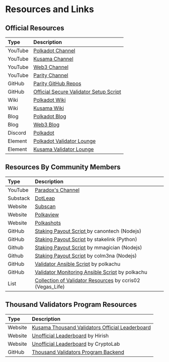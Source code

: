 # Resources and Links

## Official Resources

| Type | Description |
| :--- | :--- |
| YouTube | [Polkadot Channel](https://github.com/polkachu/validator-resources/tree/6c77ba13aad435a6c2d3f252e024ea469cca51d5/channel/UCB7PbjuZLEba_znc7mEGNgw/README.md) |
| YouTube | [Kusama Channel](https://www.youtube.com/c/kusamanetwork) |
| YouTube | [Web3 Channel](https://www.youtube.com/channel/UClnw_bcNg4CAzF772qEtq4g) |
| YouTube | [Parity Channel](https://www.youtube.com/channel/UCSs5vZi0U7qHLkUjF3QnaWg) |
| GitHub | [Parity GitHub Repos](https://github.com/paritytech) |
| GitHub | [Official Secure Validator Setup Script](https://github.com/w3f/polkadot-validator-setup) |
| Wiki | [Polkadot Wiki](https://wiki.polkadot.network/docs/en/getting-started) |
| Wiki | [Kusama Wiki](https://guide.kusama.network/docs/en/kusama-index) |
| Blog | [Polkadot Blog](https://polkadot.network/blog/) |
| Blog | [Web3 Blog](https://github.com/polkachu/validator-resources/tree/6c77ba13aad435a6c2d3f252e024ea469cca51d5/web3foundation/README.md) |
| Discord | [Polkadot](https://github.com/polkachu/validator-resources/tree/6c77ba13aad435a6c2d3f252e024ea469cca51d5/wGUDt2p/README.md) |
| Element | [Polkadot Validator Lounge](https://app.element.io/#/room/#polkadot-validator-lounge:matrix.org) |
| Element | [Kusama Validator Lounge](https://app.element.io/#/room/#KusamaValidatorLounge:polkadot.builders) |

## Resources By Community Members

| Type | Description |
| :--- | :--- |
| YouTube | [Paradox's Channel](https://www.youtube.com/channel/UCaL8-V37qcHeaVYtlOAdgAA) |
| Substack | [DotLeap](https://newsletter.dotleap.com/) |
| Website | [Subscan](https://www.subscan.io/) |
| Website | [Polkaview](https://polkaview.network/dot/staking) |
| Website | [Polkashots](https://polkashots.io/) |
| GitHub | [Staking Payout Script ](https://github.com/canontech/staking-payouts)by canontech \(Nodejs\) |
| GitHub | [Staking Payout Script](https://github.com/stakelink/substrate-payctl) by stakelink \(Python\) |
| Github | [Staking Payout Script](https://github.com/mmagician/substrate-auto-payout) by mmagician \(Nodejs\) |
| Github | [Staking Payout Script](https://github.com/Colm3na/substrate-auto-payout) by colm3na \(Nodejs\) |
| GitHub | [Validator Ansible Script](https://github.com/polkachu/polkadot-validator) by polkachu |
| GitHub | [Validator Monitoring Ansible Script](https://github.com/polkachu/server-monitoring) by polkachu |
| List | [Collection of Validator Resources](https://ccris02.medium.com/polkadot-kusama-validator-resource-database-849b2be76dc5) by ccris02 \(Vegas\_Life\) |

## Thousand Validators Program Resources

| Type | Description |
| :--- | :--- |
| Website | [Kusama Thousand Validators Official Leaderboard](https://thousand-validators.kusama.network/#/leaderboard) |
| Website | [Unofficial Leaderboard](https://1k.hirish.net/) by Hirish |
| Website | [Unofficial Leaderboard](https://www.cryptolab.network/tools/oneKValidators) by CryptoLab |
| GitHub | [Thousand Validators Program Backend](https://github.com/w3f/1k-validators-be) |

